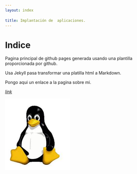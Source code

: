 ```yaml
---
layout: index

title: Implantación de  aplicaciones.
---
```

# Indice

Pagina principal de github pages generada usando una plantilla proporcionada
por github.

Usa Jekyll pasa transformar una platilla html a Markdown.

Pongo aqui un enlace a la pagina sobre mi.

*[link](about)*

![](penguin.jpeg?raw=true)
